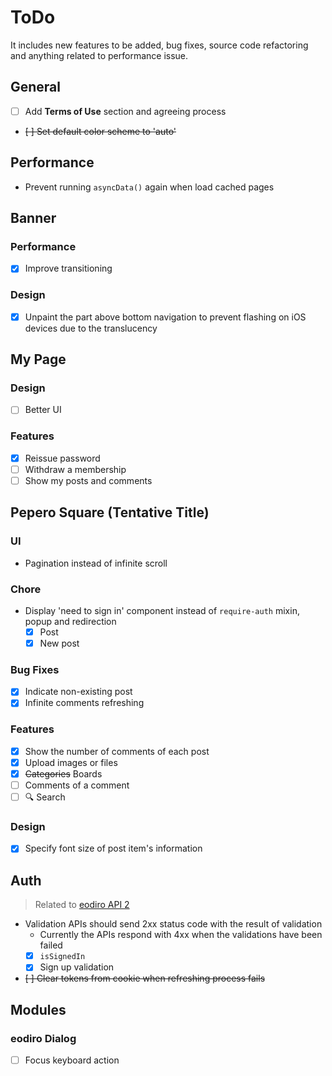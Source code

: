 # ToDo

It includes new features to be added, bug fixes, source code refactoring and anything related to performance issue.

## General

- [ ] Add **Terms of Use** section and agreeing process
- ~~[ ] Set default color scheme to 'auto'~~

## Performance

- Prevent running `asyncData()` again when load cached pages

## Banner

### Performance

- [x] Improve transitioning

### Design

- [x] Unpaint the part above bottom navigation to prevent flashing on iOS devices due to the translucency

## My Page

### Design

- [ ] Better UI

### Features

- [x] Reissue password
- [ ] Withdraw a membership
- [ ] Show my posts and comments

## Pepero Square (Tentative Title)

### UI

- Pagination instead of infinite scroll

### Chore

- Display 'need to sign in' component instead of `require-auth` mixin, popup and redirection
  - [x] Post
  - [x] New post

### Bug Fixes

- [x] Indicate non-existing post
- [x] Infinite comments refreshing

### Features

- [x] Show the number of comments of each post
- [x] Upload images or files
- [x] ~~Categories~~ Boards
- [ ] Comments of a comment
- [ ] 🔍 Search

### Design

- [x] Specify font size of post item's information

## Auth

> Related to [eodiro API 2](https://github.com/paywteam/eodiro-api2)

- Validation APIs should send 2xx status code with the result of validation
  - Currently the APIs respond with 4xx when the validations have been failed
  - [x] `isSignedIn`
  - [x] Sign up validation
- ~~[ ] Clear tokens from cookie when refreshing process fails~~

## Modules

### eodiro Dialog

- [ ] Focus keyboard action
